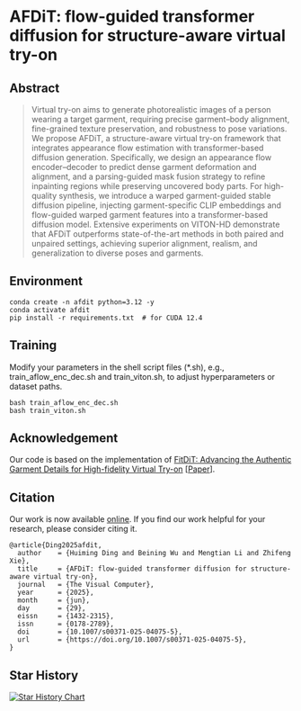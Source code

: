 # AFDiT: flow-guided transformer diffusion for structure-aware virtual try-on

## Abstract

> Virtual try-on aims to generate photorealistic images of a person wearing a target garment, requiring precise garment–body alignment, fine-grained texture preservation, and robustness to pose variations. We propose AFDiT, a structure-aware virtual try-on framework that integrates appearance flow estimation with transformer-based diffusion generation. Specifically, we design an appearance flow encoder–decoder to predict dense garment deformation and alignment, and a parsing-guided mask fusion strategy to refine inpainting regions while preserving uncovered body parts. For high-quality synthesis, we introduce a warped garment-guided stable diffusion pipeline, injecting garment-specific CLIP embeddings and flow-guided warped garment features into a transformer-based diffusion model. Extensive experiments on VITON-HD demonstrate that AFDiT outperforms state-of-the-art methods in both paired and unpaired settings, achieving superior alignment, realism, and generalization to diverse poses and garments.

## Environment

```shell
conda create -n afdit python=3.12 -y
conda activate afdit
pip install -r requirements.txt  # for CUDA 12.4
```

## Training

Modify your parameters in the shell script files (*.sh), e.g., train_aflow_enc_dec.sh and train_viton.sh, to adjust hyperparameters or dataset paths.

```shell
bash train_aflow_enc_dec.sh
bash train_viton.sh
```

## Acknowledgement

Our code is based on the implementation of [FitDiT: Advancing the Authentic Garment Details for High-fidelity Virtual Try-on](https://github.com/BoyuanJiang/FitDiT) [[Paper](https://arxiv.org/abs/2411.10499)].

## Citation

Our work is now available [online](https://link.springer.com/article/10.1007/s00371-025-04075-5). If you find our work helpful for your research, please consider citing it.
```
@article{Ding2025afdit,
  author    = {Huiming Ding and Beining Wu and Mengtian Li and Zhifeng Xie},
  title     = {AFDiT: flow-guided transformer diffusion for structure-aware virtual try-on},
  journal   = {The Visual Computer},
  year      = {2025},
  month     = {jun},
  day       = {29},
  eissn     = {1432-2315},
  issn      = {0178-2789},
  doi       = {10.1007/s00371-025-04075-5},
  url       = {https://doi.org/10.1007/s00371-025-04075-5},
}
```

## Star History

[![Star History Chart](https://api.star-history.com/svg?repos=MTKSHU/AFDiT&type=Date)](https://www.star-history.com/#MTKSHU/AFDiT&Date)
